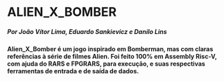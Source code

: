 # ALIEN_X_BOMBER

##### Por João Vítor Lima, Eduardo Sankievicz e Danilo Lins



#### Alien_X_Bomber é um jogo inspirado em Bomberman, mas com claras referências à série de filmes Alien. Foi feito 100% em Assembly Risc-V, com ajuda do RARS e FPGRARS, para execução, e suas respectivas ferramentas de entrada e de saída de dados.